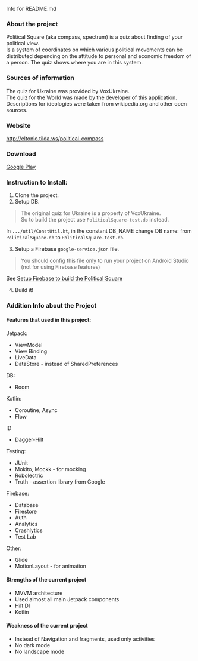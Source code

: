 Info for README.md

### About the project
Political Square (aka compass, spectrum) is a quiz about finding of your political view.  
Is a system of coordinates on which various political movements can be distributed depending on the attitude to personal and economic freedom of a person.
The quiz shows where you are in this system.

### Sources of information
The quiz for Ukraine was provided by VoxUkraine.  
The quiz for the World was made by the developer of this application.  
Descriptions for ideologies were taken from wikipedia.org and other open sources.  

### Website
http://eltonio.tilda.ws/political-compass

### Download
[Google Play](https://play.google.com/store/apps/details?id=eltonio.projects.politicalsquare)

### Instruction to Install:
1. Clone the project.
2. Setup DB.
> The original quiz for Ukraine is a property of VoxUkraine.  
> So to build the project use `PoliticalSquare-test.db` instead.  

In `.../util/ConstUtil.kt`, in the constant DB_NAME change DB name: from `PoliticalSquare.db` to `PoliticalSquare-test.db`.

3. Setup a Firebase `google-service.json` file. </br>  
> You should config this file only to run your project on Android Studio (not for using Firebase features)  

See [Setup Firebase to build the Political Square](https://github.com/ant-fedorich/political-square/wiki/Setup-Firebase-to-build-the-Political-Square/_edit)

4. Build it!

### Addition Info about the Project
#### Features that used in this project:
Jetpack: 
* ViewModel
* View Binding 
* LiveData
* DataStore - instead of SharedPreferences

DB:
* Room

Kotlin:
* Coroutine, Async
* Flow

ID
* Dagger-Hilt

Testing:
* JUnit
* Mokito, Mockk - for mocking
* Robolectric
* Truth - assertion library from Google

Firebase:
* Database
* Firestore
* Auth
* Analytics
* Crashlytics
* Test Lab

Other:
* Glide
* MotionLayout - for animation

#### Strengths of the current project
* MVVM architecture
* Used almost all main Jetpack components
* Hilt DI
* Kotlin

#### Weakness of the current project
* Instead of Navigation and fragments, used only activities
* No dark mode
* No landscape mode